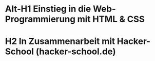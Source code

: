 # Alt-H1 Einstieg in die Web-Programmierung mit HTML & CSS
# H2 In Zusammenarbeit mit Hacker-School (hacker-school.de)

